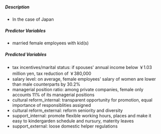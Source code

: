 ##### Description
- In the case of Japan

##### Predictor Variables
- married female employees with kid(s)

##### Predicted Variables
- tax incentives/marital status: if spouses' annual income below ￥1.03 million yen, tax reduction of ￥380,000
- salary level: on average, female employees' salary of women are lower than male counterparts by 30.2%
- managerial position ratio: among private companies, female only accounts 11% of its managerial positions
- cultural reform_internal: transparent opportunity for promotion, equal importance of responsiblities assigned
- cultural reform_external: reform seniority and diversity
- support_internal: promote flexible working hours, places and make it easy to kindergarden schedule and nursury, materity leaves
- support_external: loose domestic helper regulations
